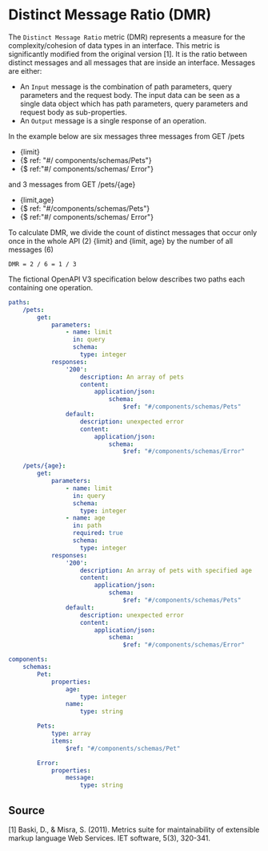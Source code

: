 # Distinct Message Ratio (DMR)
The `Distinct Message Ratio` metric (DMR) represents a measure for the complexity/cohesion of data types in an interface. This metric is significantly modified from the original version [1]. It is the ratio between distinct messages and all messages that are inside an interface.
Messages are either: 
 * An `Input` message is the combination of path parameters, query parameters and the request body.
The input data can be seen as a single data object which has path parameters, query parameters
and request body as sub-properties.
* An `Output` message is a single response of an operation.

In the example below are six messages
three messages from GET /pets 
* {limit}
* {$ ref: "#/ components/schemas/Pets"}
* {$ ref:"#/ components/schemas/ Error"}

and 3 messages from GET /pets/{age} 
* {limit,age}
* {$ ref: "#/components/schemas/Pets"}
* {$ ref:"#/ components/schemas/ Error"}

To calculate DMR, we divide the count of distinct messages that occur only once in the whole API (2) {limit} and {limit, age} by the number of all messages (6)

`DMR = 2 / 6 = 1 / 3`


The fictional OpenAPI V3 specification below describes two paths each containing one operation.
```yaml
paths:
    /pets:
        get:
            parameters:
                - name: limit
                  in: query
                  schema:
                    type: integer
            responses:
                '200':
                    description: An array of pets
                    content:
                        application/json:
                            schema:
                                $ref: "#/components/schemas/Pets"
                default:
                    description: unexpected error
                    content:
                        application/json:
                            schema:
                                $ref: "#/components/schemas/Error"

    /pets/{age}:
        get:
            parameters:
                - name: limit
                  in: query
                  schema:
                    type: integer
                - name: age
                  in: path
                  required: true
                  schema:
                    type: integer
            responses:
                '200':
                    description: An array of pets with specified age
                    content:
                        application/json:
                            schema:
                                $ref: "#/components/schemas/Pets"
                default:
                    description: unexpected error
                    content:
                        application/json:
                            schema:
                                $ref: "#/components/schemas/Error"

components:
    schemas:
        Pet:
            properties:
                age:
                    type: integer
                name:
                    type: string

        Pets:
            type: array
            items:
                $ref: "#/components/schemas/Pet"

        Error:
            properties:
                message:
                    type: string
```

## Source

[1] Baski, D., & Misra, S. (2011). Metrics suite for maintainability of extensible markup language Web Services. IET software, 5(3), 320-341.